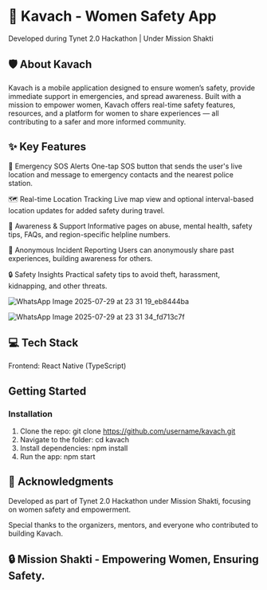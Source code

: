 # 🚨 Kavach - Women Safety App
Developed during Tynet 2.0 Hackathon | Under Mission Shakti

## 🛡️ About Kavach
Kavach is a mobile application designed to ensure women’s safety, provide immediate support in emergencies, and spread awareness. Built with a mission to empower women, Kavach offers real-time safety features, resources, and a platform for women to share experiences — all contributing to a safer and more informed community.

## ✨ Key Features
🚨 Emergency SOS Alerts
One-tap SOS button that sends the user's live location and message to emergency contacts and the nearest police station.

🗺️ Real-time Location Tracking
Live map view and optional interval-based location updates for added safety during travel.

📢 Awareness & Support
Informative pages on abuse, mental health, safety tips, FAQs, and region-specific helpline numbers.

📝 Anonymous Incident Reporting
Users can anonymously share past experiences, building awareness for others.

🔒 Safety Insights
Practical safety tips to avoid theft, harassment, kidnapping, and other threats.

![WhatsApp Image 2025-07-29 at 23 31 19_eb8444ba](https://github.com/user-attachments/assets/1aec048d-4341-46b5-9c08-0798a1db6c98)

![WhatsApp Image 2025-07-29 at 23 31 34_fd713c7f](https://github.com/user-attachments/assets/801bec14-e620-4774-af6b-893476c158ff)


## 💻 Tech Stack
Frontend: React Native (TypeScript)

## Getting Started

### Installation
1. Clone the repo:
   git clone https://github.com/username/kavach.git
2. Navigate to the folder:
   cd kavach
3. Install dependencies:
   npm install
4. Run the app:
   npm start


## 🙌 Acknowledgments
Developed as part of Tynet 2.0 Hackathon under Mission Shakti, focusing on women safety and empowerment.

Special thanks to the organizers, mentors, and everyone who contributed to building Kavach.

## 🔒 Mission Shakti - Empowering Women, Ensuring Safety.
